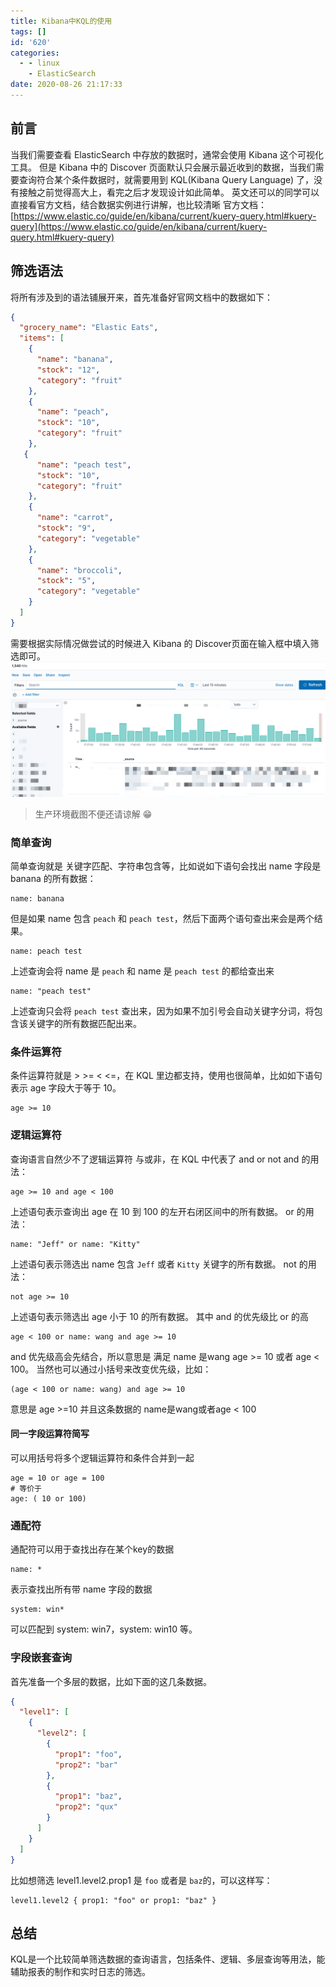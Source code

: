 ```yaml
---
title: Kibana中KQL的使用
tags: []
id: '620'
categories:
  - - linux
    - ElasticSearch
date: 2020-08-26 21:17:33
---
```




## 前言

当我们需要查看 ElasticSearch 中存放的数据时，通常会使用 Kibana 这个可视化工具。 但是 Kibana 中的 Discover 页面默认只会展示最近收到的数据，当我们需要查询符合某个条件数据时，就需要用到 KQL(Kibana Query Language) 了，没有接触之前觉得高大上，看完之后才发现设计如此简单。 英文还可以的同学可以直接看官方文档，结合数据实例进行讲解，也比较清晰 官方文档：[https://www.elastic.co/guide/en/kibana/current/kuery-query.html#kuery-query](https://www.elastic.co/guide/en/kibana/current/kuery-query.html#kuery-query)

## 筛选语法

将所有涉及到的语法铺展开来，首先准备好官网文档中的数据如下：

```json
{
  "grocery_name": "Elastic Eats",
  "items": [
    {
      "name": "banana",
      "stock": "12",
      "category": "fruit"
    },
    {
      "name": "peach",
      "stock": "10",
      "category": "fruit"
    },
   {
      "name": "peach test",
      "stock": "10",
      "category": "fruit"
    },
    {
      "name": "carrot",
      "stock": "9",
      "category": "vegetable"
    },
    {
      "name": "broccoli",
      "stock": "5",
      "category": "vegetable"
    }
  ]
}
```

需要根据实际情况做尝试的时候进入 Kibana 的 Discover页面在输入框中填入筛选即可。 [![](../static/uploads/2020/08/bf38129fb9a6a1d593feb32d28b50582.png)](../static/uploads/2020/08/bf38129fb9a6a1d593feb32d28b50582.png)

> 生产环境截图不便还请谅解 😁

### 简单查询

简单查询就是 关键字匹配、字符串包含等，比如说如下语句会找出 name 字段是 banana 的所有数据：

```kql
name: banana
```

但是如果 name 包含 `peach` 和 `peach test`，然后下面两个语句查出来会是两个结果。

```kql
name: peach test
```

上述查询会将 name 是 `peach` 和 name 是 `peach test` 的都给查出来

```kql
name: "peach test"
```

上述查询只会将 `peach test` 查出来，因为如果不加引号会自动关键字分词，将包含该关键字的所有数据匹配出来。

### 条件运算符

条件运算符就是 > >= < <=，在 KQL 里边都支持，使用也很简单，比如如下语句表示 age 字段大于等于 10。

```kql
age >= 10
```

### 逻辑运算符

查询语言自然少不了逻辑运算符 与或非，在 KQL 中代表了 and or not and 的用法：

```kql
age >= 10 and age < 100
```

上述语句表示查询出 age 在 10 到 100 的左开右闭区间中的所有数据。 or 的用法：

```kql
name: "Jeff" or name: "Kitty"
```

上述语句表示筛选出 name 包含 `Jeff` 或者 `Kitty` 关键字的所有数据。 not 的用法：

```kql
not age >= 10
```

上述语句表示筛选出 age 小于 10 的所有数据。 其中 and 的优先级比 or 的高

```kql
age < 100 or name: wang and age >= 10
```

and 优先级高会先结合，所以意思是 满足 name 是wang age >= 10 或者 age < 100。 当然也可以通过小括号来改变优先级，比如：

```kql
(age < 100 or name: wang) and age >= 10
```

意思是 age >=10 并且这条数据的 name是wang或者age < 100

#### 同一字段运算符简写

可以用括号将多个逻辑运算符和条件合并到一起

```kql
age = 10 or age = 100
# 等价于
age: ( 10 or 100)
```

### 通配符

通配符可以用于查找出存在某个key的数据

```kql
name: *
```

表示查找出所有带 name 字段的数据

```kql
system: win*
```

可以匹配到 system: win7，system: win10 等。

### 字段嵌套查询

首先准备一个多层的数据，比如下面的这几条数据。

```json
{
  "level1": [
    {
      "level2": [
        {
          "prop1": "foo",
          "prop2": "bar"
        },
        {
          "prop1": "baz",
          "prop2": "qux"
        }
      ]
    }
  ]
}
```

比如想筛选 level1.level2.prop1 是 `foo` 或者是 `baz`的，可以这样写：

```kql
level1.level2 { prop1: "foo" or prop1: "baz" }
```

## 总结

KQL是一个比较简单筛选数据的查询语言，包括条件、逻辑、多层查询等用法，能辅助报表的制作和实时日志的筛选。